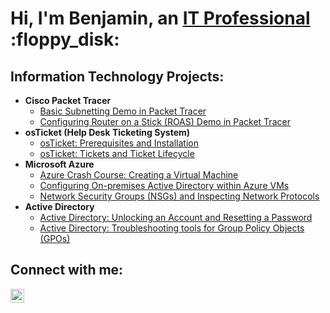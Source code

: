 <h1>Hi, I'm Benjamin, an <a href="https://linkedin.com/in/Josh">IT Professional</a> :floppy_disk:</h1>

<h2>Information Technology Projects:</h2>

- <b>Cisco Packet Tracer</b>
  - [Basic Subnetting Demo in Packet Tracer](https://github.com/Benjamin-Lawson23/basic-subnetting)
  - [Configuring Router on a Stick (ROAS) Demo in Packet Tracer](https://github.com/Benjamin-Lawson23/configuring-ROAS)
- <b>osTicket (Help Desk Ticketing System)</b>
  - [osTicket: Prerequisites and Installation](https://github.com/Benjamin-Lawson23/osticket-prereqs)
  - [osTicket: Tickets and Ticket Lifecycle](https://github.com/Benjamin-Lawson23/osticket_ticket_lifecycle)
- <b>Microsoft Azure</b>
  - [Azure Crash Course: Creating a Virtual Machine](https://github.com/Benjamin-Lawson23/create_Azure_virtual_machine)
  - [Configuring On-premises Active Directory within Azure VMs](https://github.com/Benjamin-Lawson23/configure-ad)
  - [Network Security Groups (NSGs) and Inspecting Network Protocols](https://github.com/Benjamin-Lawson23/azure-network-protocols)
- <b>Active Directory</b>
  - [Active Directory: Unlocking an Account and Resetting a Password](https://github.com/Benjamin-Lawson23/unlock-account-AD)
  - [Active Directory: Troubleshooting tools for Group Policy Objects (GPOs)](https://github.com/Benjamin-Lawson23/ad-troubleshooting-tools)
<h2>Connect with me:</h2>

[<img align="left" alt="Josh | LinkedIn" width="22px" src="https://cdn.jsdelivr.net/npm/simple-icons@v3/icons/linkedin.svg" />][linkedin]

[linkedin]: https://www.linkedin.com/in/benjamin-lawson06/
